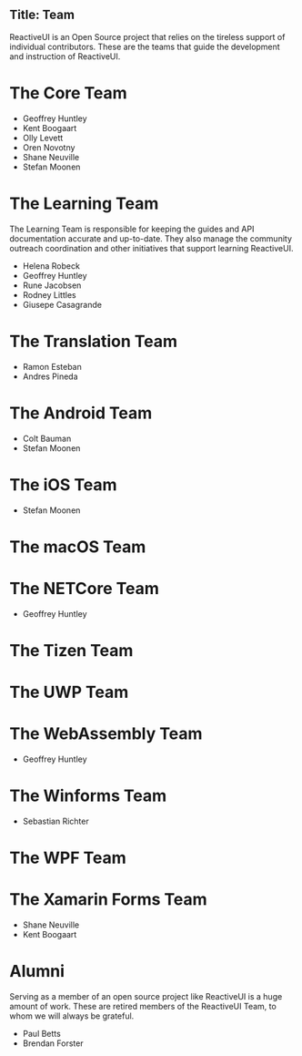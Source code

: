 
Title: Team
---

ReactiveUI is an Open Source project that relies on the tireless support of individual contributors. These are the teams that guide the development and instruction of ReactiveUI.

# The Core Team

* Geoffrey Huntley
* Kent Boogaart
* Olly Levett
* Oren Novotny
* Shane Neuville
* Stefan Moonen

# The Learning Team 

The Learning Team is responsible for keeping the guides and API documentation accurate and up-to-date. They also manage the community outreach coordination and other initiatives that support learning ReactiveUI. 

* Helena Robeck
* Geoffrey Huntley
* Rune Jacobsen
* Rodney Littles
* Giusepe Casagrande

# The Translation Team

* Ramon Esteban
* Andres Pineda

# The Android Team

* Colt Bauman
* Stefan Moonen

# The iOS Team

* Stefan Moonen

# The macOS Team

# The NETCore Team

* Geoffrey Huntley

# The Tizen Team

# The UWP Team

# The WebAssembly Team
* Geoffrey Huntley

# The Winforms Team
* Sebastian Richter

# The WPF Team

# The Xamarin Forms Team
* Shane Neuville
* Kent Boogaart

# Alumni

Serving as a member of an open source project like ReactiveUI is a huge amount of work. These are retired members of the ReactiveUI Team, to whom we will always be grateful. 

* Paul Betts
* Brendan Forster
